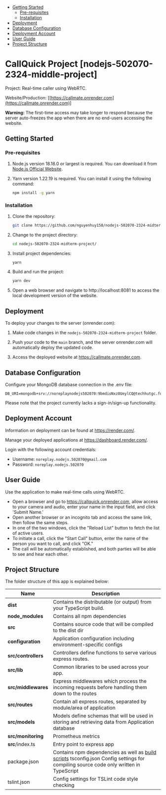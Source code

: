 <!-- vscode-markdown-toc -->

-   [Getting Started](#GettingStarted)
    -   [Pre-requisites](#Pre-requisites)
    -   [Installation](#Installation)
-   [Deployment](#Deployment)
-   [Database Configuration](#DatabaseConfiguration)
-   [Deployment Account](#DeploymentAccount)
-   [User Guide](#UserGuide)
-   [Project Structure](#ProjectStructure)

<!-- vscode-markdown-toc-config
	numbering=false
	autoSave=true
	/vscode-markdown-toc-config -->
<!-- /vscode-markdown-toc -->

# CallQuick Project [nodejs-502070-2324-middle-project]

Project: Real-time caller using WebRTC.

Website/Production: [[https://callmate.onrender.com](https://callmate.onrender.com)]

**Warning:** The first-time access may take longer to respond because the server auto-freezes the app when there are no end-users accessing the website.

## <a name='GettingStarted'></a>Getting Started

### <a name='Pre-requisites'></a>Pre-requisites

1. Node.js version 18.18.0 or largest is required. You can download it from [Node.js Official Website](https://nodejs.org/en/).

2. Yarn version 1.22.19 is required. You can install it using the following command:

    ```bash
    npm install -g yarn
    ```

### <a name='Installation'></a>Installation

1. Clone the repository:
    ```bash
    git clone https://github.com/nguyenhuy158/nodejs-502070-2324-midterm-project
    ```
2. Change to the project directory:
    ```bash
    cd nodejs-502070-2324-midterm-project/
    ```
3. Install project dependencies:
    ```bash
    yarn
    ```
4. Build and run the project:
    ```bash
    yarn dev
    ```
5. Open a web browser and navigate to http://localhost:8081 to access the local development version of the website.

## <a name='Deployment'></a>Deployment

To deploy your changes to the server (onrender.com):

1. Make code changes in the `nodejs-502070-2324-midterm-project` folder.

2. Push your code to the `main` branch, and the server onrender.com will automatically deploy the updated code.

3. Access the deployed website at https://callmate.onrender.com.

## <a name='DatabaseConfiguration'></a>Database Configuration

Configure your MongoDB database connection in the .env file:

```env
DB_URI=mongodb+srv://noreplaynodejs502070:9bmdioNxz8UeylCQ@techhutgc.foofgxp.mongodb.net/CallMate
```

Please note that the project currently lacks a sign-in/sign-up functionality.

## <a name='DeploymentAccount'></a>Deployment Account

Information on deployment can be found at https://render.com/.

Manage your deployed applications at https://dashboard.render.com/.

Login with the following account credentials:

-   Username: `noreplay.nodejs.502070@gmail.com`
-   Password: `noreplay.nodejs.502070`

## <a name='UserGuide'></a>User Guide

Use the application to make real-time calls using WebRTC.

-   Open a browser and go to https://callquick.onrender.com, allow access to your camera and audio, enter your name in the input field, and click 'Submit Name.'
-   Open another browser or an incognito tab and access the same link, then follow the same steps.
-   In one of the two windows, click the "Reload List" button to fetch the list of active users.
-   To initiate a call, click the "Start Call" button, enter the name of the person you want to call, and click "OK."
-   The call will be automatically established, and both parties will be able to see and hear each other.

## <a name='ProjectStructure'></a>Project Structure

The folder structure of this app is explained below:

| Name                | Description                                                                                                                                                                         |
| ------------------- | ----------------------------------------------------------------------------------------------------------------------------------------------------------------------------------- |
| **dist**            | Contains the distributable (or output) from your TypeScript build.                                                                                                                  |
| **node_modules**    | Contains all npm dependencies                                                                                                                                                       |
| **src**             | Contains source code that will be compiled to the dist dir                                                                                                                          |
| **configuration**   | Application configuration including environment-specific configs                                                                                                                    |
| **src/controllers** | Controllers define functions to serve various express routes.                                                                                                                       |
| **src/lib**         | Common libraries to be used across your app.                                                                                                                                        |
| **src/middlewares** | Express middlewares which process the incoming requests before handling them down to the routes                                                                                     |
| **src/routes**      | Contain all express routes, separated by module/area of application                                                                                                                 |
| **src/models**      | Models define schemas that will be used in storing and retrieving data from Application database                                                                                    |
| **src/monitoring**  | Prometheus metrics                                                                                                                                                                  |
| **src**/index.ts    | Entry point to express app                                                                                                                                                          |
| package.json        | Contains npm dependencies as well as [build scripts](#what-if-a-library-isnt-on-definitelytyped) tsconfig.json Config settings for compiling source code only written in TypeScript |
| tslint.json         | Config settings for TSLint code style checking                                                                                                                                      |
